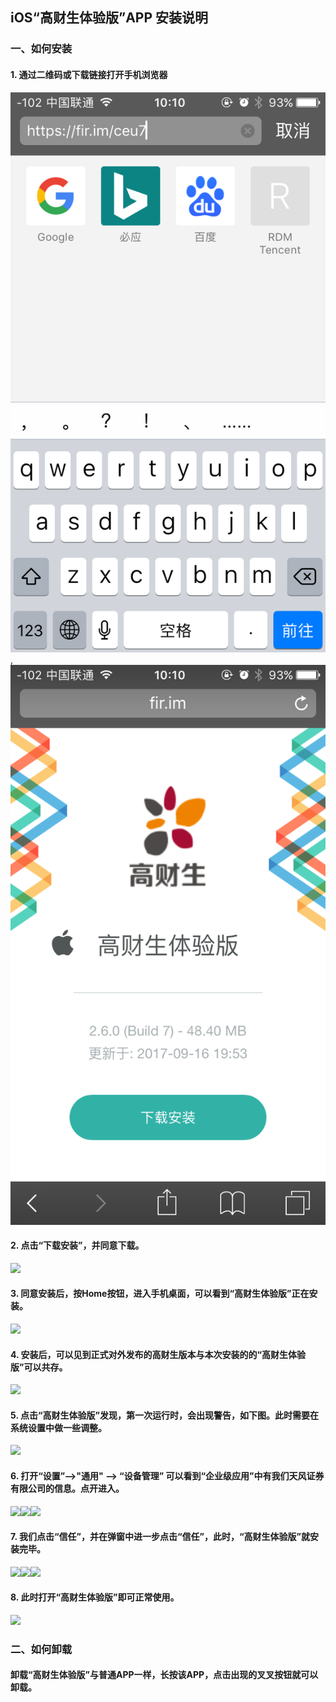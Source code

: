 ## iOS“高财生体验版”APP 安装说明

### 一、如何安装

####  1. 通过二维码或下载链接打开手机浏览器
![](/img/gcs/01.png), ![](/img/gcs/02.png)
####  2. 点击“下载安装”，并同意下载。
![](03.png)
####  3.  同意安装后，按Home按钮，进入手机桌面，可以看到“高财生体验版”正在安装。
![](03-1.png)
####  4.  安装后，可以见到正式对外发布的高财生版本与本次安装的的“高财生体验版”可以共存。
 ![](04.png)
####  5. 点击“高财生体验版”发现，第一次运行时，会出现警告，如下图。此时需要在系统设置中做一些调整。
![](05.png)
####  6. 打开“设置”-->"通用" --> “设备管理” 可以看到“企业级应用”中有我们天风证券有限公司的信息。点开进入。
![](06.png)![](07.png)![](08.png)
####  7. 我们点击“信任”，并在弹窗中进一步点击“信任”，此时，“高财生体验版”就安装完毕。
![](09.png)![](10.png)![](11.png)
####  8. 此时打开“高财生体验版”即可正常使用。
![](12.png)

### 二、如何卸载

####  卸载“高财生体验版”与普通APP一样，长按该APP，点击出现的叉叉按钮就可以卸载。
